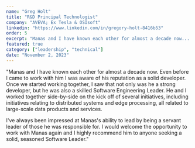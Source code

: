 ```yaml
---
name: "Greg Holt"
title: "R&D Principal Technologist"
company: "AVEVA; Ex Tesla & OSIsoft"
linkedin: "https://www.linkedin.com/in/gregory-holt-8416b53"
order: 5
excerpt: "Manas and I have known each other for almost a decade now... Once we started working together, I saw that not only was he a strong developer, but he was also a skilled Software Engineering Leader... I've always been impressed at Manas's ability to lead by being a servant leader of those he was responsible for. I would welcome the opportunity to work with Manas again and I highly recommend him to anyone seeking a solid, seasoned Software Leader."
featured: true
category: ["leadership", "technical"]
date: "November 2, 2023"
---
```


"Manas and I have known each other for almost a decade now. Even before I came to work with him I was aware of his reputation as a solid developer. Once we started working together, I saw that not only was he a strong developer, but he was also a skilled Software Engineering Leader. He and I worked together side-by-side on the kick off of several initiatives, including initiatives relating to distributed systems and edge processing, all related to large-scale data products and services.

I've always been impressed at Manas's ability to lead by being a servant leader of those he was responsible for. I would welcome the opportunity to work with Manas again and I highly recommend him to anyone seeking a solid, seasoned Software Leader."
